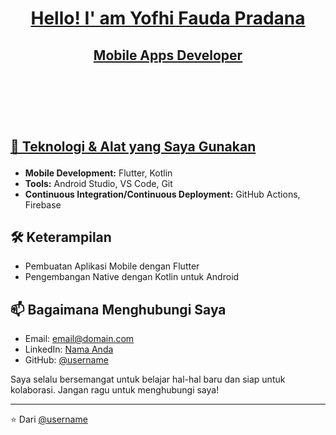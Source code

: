 <h1 align="center">
  <strong><a href="https://github.com/YofhiFauda">Hello! I' am Yofhi Fauda Pradana</a></strong>
</h1>

<h2 align="center">
  <a href="https://github.com/YofhiFauda">Mobile Apps Developer</a>
  <br>
  <br>
  <br>
  <br>
  <br>
    <p align="left"><a href="https://github.com/YofhiFauda">🔧 Teknologi & Alat yang Saya Gunakan</a></p>
</h2>

    
- **Mobile Development:** Flutter, Kotlin
- **Tools:** Android Studio, VS Code, Git
- **Continuous Integration/Continuous Deployment:** GitHub Actions, Firebase

## 🛠 Keterampilan

- Pembuatan Aplikasi Mobile dengan Flutter
- Pengembangan Native dengan Kotlin untuk Android

## 📫 Bagaimana Menghubungi Saya

- Email: [email@domain.com](mailto:email@domain.com)
- LinkedIn: [Nama Anda](https://linkedin.com/in/[username])
- GitHub: [@username](https://github.com/username)

Saya selalu bersemangat untuk belajar hal-hal baru dan siap untuk kolaborasi. Jangan ragu untuk menghubungi saya!

---

⭐️ Dari [@username](https://github.com/username)

